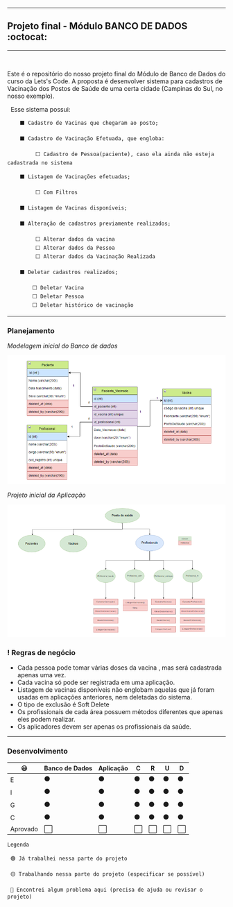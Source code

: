 -----------
## Projeto final - Módulo BANCO DE DADOS  :octocat:
-----------
&nbsp;
 
Este é o repositório do nosso projeto final do Módulo de Banco de Dados do curso da Lets's Code.
A proposta é desenvolver sistema para cadastros de Vacinação dos Postos de Saúde de uma certa cidade (Campinas do Sul, no nosso exemplo).

&nbsp;
Esse sistema possui:
 
        ⬛ Cadastro de Vacinas que chegaram ao posto;
 
        ⬛ Cadastro de Vacinação Efetuada, que engloba:
 
             ⬜ Cadastro de Pessoa(paciente), caso ela ainda não esteja cadastrada no sistema
 
        ⬛ Listagem de Vacinações efetuadas;

             ⬜ Com Filtros
             
        ⬛ Listagem de Vacinas disponíveis;

        ⬛ Alteração de cadastros previamente realizados;

             ⬜ Alterar dados da vacina
             ⬜ Alterar dados da Pessoa
             ⬜ Alterar dados da Vacinação Realizada

        ⬛ Deletar cadastros realizados;
        
            ⬜ Deletar Vacina
            ⬜ Deletar Pessoa
            ⬜ Deletar histórico de vacinação
            
  
  _____________________________________________________________________________________________________________________________________
 
        
 ### Planejamento
 
 
 *Modelagem inicial do Banco de dados*
 
 ![diagrama1](images_README/dbDiagrama.png)

 *Projeto inicial da Aplicação*
 
 ![diagrama2](images_README/aplicacaoDiagrama.png)

 
### ! Regras de negócio
* Cada pessoa pode tomar várias doses da vacina , mas será cadastrada apenas uma vez.
* Cada vacina só pode ser registrada em uma aplicação.
* Listagem de vacinas disponíveis não englobam aquelas que já foram usadas em aplicações anteriores, nem deletadas do sistema.
* O tipo de exclusão é Soft Delete
* Os profissionais de cada área possuem métodos diferentes que apenas eles podem realizar.
* Os aplicadores devem ser apenas os profissionais da saúde.

_______________________________________________________________________________________________________________________________________

### Desenvolvimento

| 😃        | Banco de Dados | Aplicação |  C   |  R   |   U   |   D|
|-----------| ---------- | ---------- | --------  | ---------  |  -------  |  ----------|
| E         | ⚫ | ⚫ | ⚫ |  ⚫   |  ⚫  | ⚫|
| I         | ⚫ | ⚫ | ⚫ |  ⚫   |  ⚫  | ⚫|
| G         | ⚫ | ⚫ | ⚫ |  ⚫   |  ⚫  | ⚫|
| C         | ⚫ | ⚫ | ⚫ |  ⚫   |  ⚫  | ⚫|
|  Aprovado | ⬜  | ⬜ | ⬜ | ⬜   | ⬜  | ⬜ |

 ```
 Legenda

  🟢 Já trabalhei nessa parte do projeto
  
  🟡 Trabalhando nessa parte do projeto (especificar se possível)
  
  🔴 Encontrei algum problema aqui (precisa de ajuda ou revisar o projeto)
```  